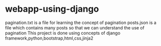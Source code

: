 # webapp-using-django

pagination.txt is a file for learning the concept of pagination
posts.json is a file which contains many posts so that we can understand the use of pagination
This project is done using concepts of django framework,python,bootstrap,html,css,jinja2
